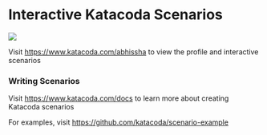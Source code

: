 # Interactive Katacoda Scenarios

[![](http://shields.katacoda.com/katacoda/abhissha/count.svg)](https://www.katacoda.com/abhissha "Get your profile on Katacoda.com")

Visit https://www.katacoda.com/abhissha to view the profile and interactive scenarios

### Writing Scenarios
Visit https://www.katacoda.com/docs to learn more about creating Katacoda scenarios

For examples, visit https://github.com/katacoda/scenario-example
